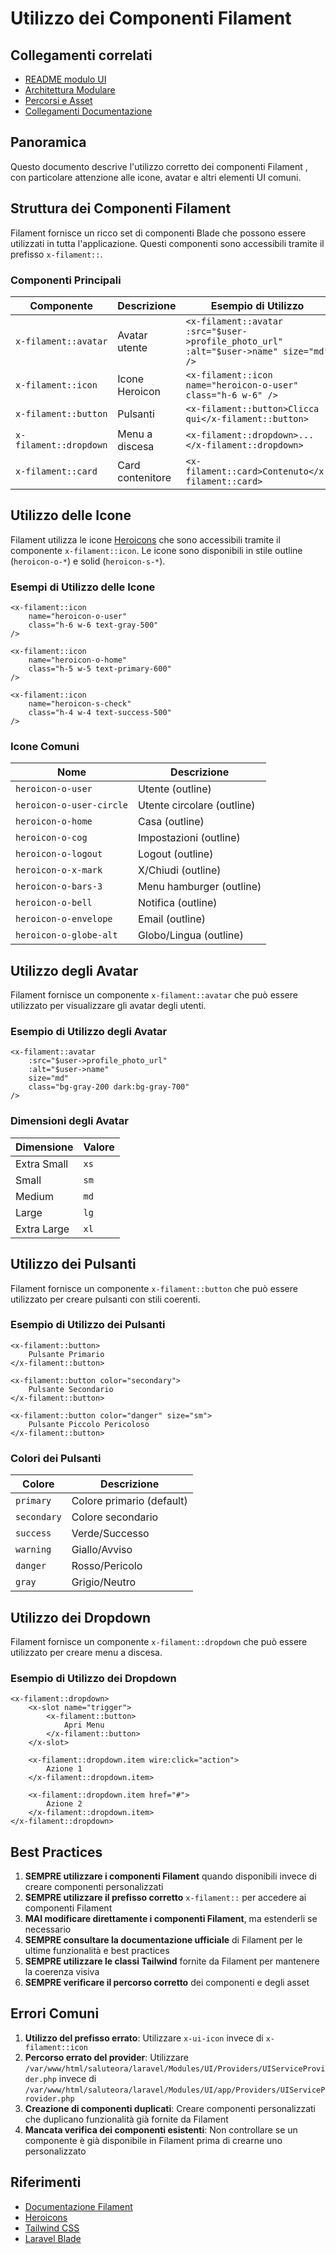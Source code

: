 # Utilizzo dei Componenti Filament 

## Collegamenti correlati
- [README modulo UI](/laravel/Modules/UI/docs/README.md)
- [Architettura Modulare](/docs/architettura-modulare.md)
- [Percorsi e Asset](/laravel/Modules/UI/docs/PATHS_AND_ASSETS.md)
- [Collegamenti Documentazione](/docs/collegamenti-documentazione.md)

## Panoramica

Questo documento descrive l'utilizzo corretto dei componenti Filament , con particolare attenzione alle icone, avatar e altri elementi UI comuni.

## Struttura dei Componenti Filament

Filament fornisce un ricco set di componenti Blade che possono essere utilizzati in tutta l'applicazione. Questi componenti sono accessibili tramite il prefisso `x-filament::`.

### Componenti Principali

| Componente | Descrizione | Esempio di Utilizzo |
|------------|-------------|---------------------|
| `x-filament::avatar` | Avatar utente | `<x-filament::avatar :src="$user->profile_photo_url" :alt="$user->name" size="md" />` |
| `x-filament::icon` | Icone Heroicon | `<x-filament::icon name="heroicon-o-user" class="h-6 w-6" />` |
| `x-filament::button` | Pulsanti | `<x-filament::button>Clicca qui</x-filament::button>` |
| `x-filament::dropdown` | Menu a discesa | `<x-filament::dropdown>...</x-filament::dropdown>` |
| `x-filament::card` | Card contenitore | `<x-filament::card>Contenuto</x-filament::card>` |

## Utilizzo delle Icone

Filament utilizza le icone [Heroicons](https://heroicons.com/) che sono accessibili tramite il componente `x-filament::icon`. Le icone sono disponibili in stile outline (`heroicon-o-*`) e solid (`heroicon-s-*`).

### Esempi di Utilizzo delle Icone

```blade
<x-filament::icon
    name="heroicon-o-user"
    class="h-6 w-6 text-gray-500"
/>

<x-filament::icon
    name="heroicon-o-home"
    class="h-5 w-5 text-primary-600"
/>

<x-filament::icon
    name="heroicon-s-check"
    class="h-4 w-4 text-success-500"
/>
```

### Icone Comuni

| Nome | Descrizione |
|------|-------------|
| `heroicon-o-user` | Utente (outline) |
| `heroicon-o-user-circle` | Utente circolare (outline) |
| `heroicon-o-home` | Casa (outline) |
| `heroicon-o-cog` | Impostazioni (outline) |
| `heroicon-o-logout` | Logout (outline) |
| `heroicon-o-x-mark` | X/Chiudi (outline) |
| `heroicon-o-bars-3` | Menu hamburger (outline) |
| `heroicon-o-bell` | Notifica (outline) |
| `heroicon-o-envelope` | Email (outline) |
| `heroicon-o-globe-alt` | Globo/Lingua (outline) |

## Utilizzo degli Avatar

Filament fornisce un componente `x-filament::avatar` che può essere utilizzato per visualizzare gli avatar degli utenti.

### Esempio di Utilizzo degli Avatar

```blade
<x-filament::avatar
    :src="$user->profile_photo_url"
    :alt="$user->name"
    size="md"
    class="bg-gray-200 dark:bg-gray-700"
/>
```

### Dimensioni degli Avatar

| Dimensione | Valore |
|------------|--------|
| Extra Small | `xs` |
| Small | `sm` |
| Medium | `md` |
| Large | `lg` |
| Extra Large | `xl` |

## Utilizzo dei Pulsanti

Filament fornisce un componente `x-filament::button` che può essere utilizzato per creare pulsanti con stili coerenti.

### Esempio di Utilizzo dei Pulsanti

```blade
<x-filament::button>
    Pulsante Primario
</x-filament::button>

<x-filament::button color="secondary">
    Pulsante Secondario
</x-filament::button>

<x-filament::button color="danger" size="sm">
    Pulsante Piccolo Pericoloso
</x-filament::button>
```

### Colori dei Pulsanti

| Colore | Descrizione |
|--------|-------------|
| `primary` | Colore primario (default) |
| `secondary` | Colore secondario |
| `success` | Verde/Successo |
| `warning` | Giallo/Avviso |
| `danger` | Rosso/Pericolo |
| `gray` | Grigio/Neutro |

## Utilizzo dei Dropdown

Filament fornisce un componente `x-filament::dropdown` che può essere utilizzato per creare menu a discesa.

### Esempio di Utilizzo dei Dropdown

```blade
<x-filament::dropdown>
    <x-slot name="trigger">
        <x-filament::button>
            Apri Menu
        </x-filament::button>
    </x-slot>
    
    <x-filament::dropdown.item wire:click="action">
        Azione 1
    </x-filament::dropdown.item>
    
    <x-filament::dropdown.item href="#">
        Azione 2
    </x-filament::dropdown.item>
</x-filament::dropdown>
```

## Best Practices

1. **SEMPRE utilizzare i componenti Filament** quando disponibili invece di creare componenti personalizzati
2. **SEMPRE utilizzare il prefisso corretto** `x-filament::` per accedere ai componenti Filament
3. **MAI modificare direttamente i componenti Filament**, ma estenderli se necessario
4. **SEMPRE consultare la documentazione ufficiale** di Filament per le ultime funzionalità e best practices
5. **SEMPRE utilizzare le classi Tailwind** fornite da Filament per mantenere la coerenza visiva
6. **SEMPRE verificare il percorso corretto** dei componenti e degli asset

## Errori Comuni

1. **Utilizzo del prefisso errato**: Utilizzare `x-ui-icon` invece di `x-filament::icon`
2. **Percorso errato del provider**: Utilizzare `/var/www/html/saluteora/laravel/Modules/UI/Providers/UIServiceProvider.php` invece di `/var/www/html/saluteora/laravel/Modules/UI/app/Providers/UIServiceProvider.php`
3. **Creazione di componenti duplicati**: Creare componenti personalizzati che duplicano funzionalità già fornite da Filament
4. **Mancata verifica dei componenti esistenti**: Non controllare se un componente è già disponibile in Filament prima di crearne uno personalizzato

## Riferimenti

- [Documentazione Filament](https://filamentphp.com/docs/3.x/support/blade-components/overview)
- [Heroicons](https://heroicons.com/)
- [Tailwind CSS](https://tailwindcss.com/)
- [Laravel Blade](https://laravel.com/docs/10.x/blade)
